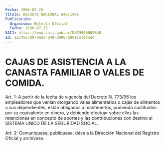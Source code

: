 ```yaml
---
Fecha: 1996-07-25
Título: DECRETO NACIONAL 848/1996
Publicación:
  Organismo: Boletín Oficial
  Fecha: 1996-07-29
SAIJ: https://www.saij.gob.ar/DN19960000848
Id: 123456789-0abc-848-0000-6991soterced
---
```

# CAJAS DE ASISTENCIA A LA CANASTA FAMILIAR O VALES DE COMIDA.

<a id="1"></a>
Art. 1: A partir de la fecha de vigencia del Decreto  N. 773/96 los empleadores que venían otorgando vales alimentarios o cajas  de alimentos  a  sus  dependientes,  están  obligados  a  mantenerlos, pudiendo  sustituirlos  por  su  equivalente  en dinero, y debiendo efectuar sobre ellos las retenciones en concepto  de  aportes y las contribuciones con destino  al SISTEMA UNICO DE LA SEGURIDAD SOCIAL.

<a id="2"></a>
Art. 2: Comuníquese, publíquese,  dése a la Dirección Nacional del Registro  Oficial y archívese.